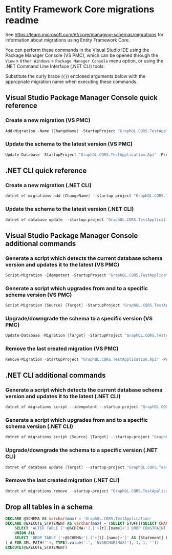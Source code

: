 # Entity Framework Core migrations readme

See <https://learn.microsoft.com/ef/core/managing-schemas/migrations> for information about migrations
using Entity Framework Core.

You can perform these commands in the Visual Studio IDE using the Package Manager Console (VS PMC), which can
be opened through the `View` > `Other Windows` > `Package Manager Console` menu option, or using the .NET
Command Line Interface (.NET CLI) tools.

Substitute the curly brace (`{}`) enclosed arguments below with the appropriate migration name when
executing these commands.

## Visual Studio Package Manager Console quick reference

### Create a new migration (VS PMC)

```powershell
Add-Migration -Name {ChangeName} -StartupProject "GraphQL.CQRS.TestApplication.Api" -Project "GraphQL.CQRS.TestApplication.Infrastructure"
```

### Update the schema to the latest version (VS PMC)

```powershell
Update-Database -StartupProject "GraphQL.CQRS.TestApplication.Api" -Project "GraphQL.CQRS.TestApplication.Infrastructure"
```

## .NET CLI quick reference

### Create a new migration (.NET CLI)

```powershell
dotnet ef migrations add {ChangeName} --startup-project "GraphQL.CQRS.TestApplication.Api" --project "GraphQL.CQRS.TestApplication.Infrastructure"
```

### Update the schema to the latest version (.NET CLI)

```powershell
dotnet ef database update --startup-project "GraphQL.CQRS.TestApplication.Api" --project "GraphQL.CQRS.TestApplication.Infrastructure"
```

## Visual Studio Package Manager Console additional commands

### Generate a script which detects the current database schema version and updates it to the latest (VS PMC)

```powershell
Script-Migration -Idempotent -StartupProject "GraphQL.CQRS.TestApplication.Api" -Project "GraphQL.CQRS.TestApplication.Infrastructure"
```

### Generate a script which upgrades from and to a specific schema version (VS PMC)

```powershell
Script-Migration {Source} {Target} -StartupProject "GraphQL.CQRS.TestApplication.Api" -Project "GraphQL.CQRS.TestApplication.Infrastructure"
```

### Upgrade/downgrade the schema to a specific version (VS PMC)

```powershell
Update-Database -Migration {Target} -StartupProject "GraphQL.CQRS.TestApplication.Api" -Project "GraphQL.CQRS.TestApplication.Infrastructure"
```

### Remove the last created migration (VS PMC)

```powershell
Remove-Migration -StartupProject "GraphQL.CQRS.TestApplication.Api" -Project "GraphQL.CQRS.TestApplication.Infrastructure"
```

## .NET CLI additional commands

### Generate a script which detects the current database schema version and updates it to the latest (.NET CLI)

```powershell
dotnet ef migrations script --idempotent --startup-project "GraphQL.CQRS.TestApplication.Api" --project "GraphQL.CQRS.TestApplication.Infrastructure"
```

### Generate a script which upgrades from and to a specific schema version (.NET CLI)

```powershell
dotnet ef migrations script {Source} {Target} --startup-project "GraphQL.CQRS.TestApplication.Api" --project "GraphQL.CQRS.TestApplication.Infrastructure"
```

### Upgrade/downgrade the schema to a specific version (.NET CLI)

```powershell
dotnet ef database update {Target} --startup-project "GraphQL.CQRS.TestApplication.Api" --project "GraphQL.CQRS.TestApplication.Infrastructure"
```

### Remove the last created migration (.NET CLI)

```powershell
dotnet ef migrations remove --startup-project "GraphQL.CQRS.TestApplication.Api" --project "GraphQL.CQRS.TestApplication.Infrastructure"
```

## Drop all tables in a schema

```sql
DECLARE @SCHEMA AS varchar(max) = 'GraphQL.CQRS.TestApplication'
DECLARE @EXECUTE_STATEMENT AS varchar(max) = (SELECT STUFF((SELECT CHAR(13) + CHAR(10) + [Statement] FROM (
    SELECT 'ALTER TABLE ['+@SCHEMA+'].['+[t].[name]+'] DROP CONSTRAINT ['+[fk].[name]+']' AS [Statement] FROM [sys].[foreign_keys] AS [fk] INNER JOIN [sys].[tables] AS [t] ON [t].[object_id] = [fk].[parent_object_id] INNER JOIN [sys].[schemas] AS [s] ON [s].[schema_id] = [t].[schema_id] WHERE [s].[name] = @SCHEMA
    UNION ALL
    SELECT 'DROP TABLE ['+@SCHEMA+'].['+[t].[name]+']' AS [Statement] FROM [sys].[tables] AS [t] INNER JOIN [sys].[schemas] AS [s] ON [s].[schema_id] = [t].[schema_id] WHERE [s].[name] = @SCHEMA
) A FOR XML PATH(''), TYPE).value('.', 'NVARCHAR(MAX)'), 1, 1, ''))
EXECUTE(@EXECUTE_STATEMENT)
```
